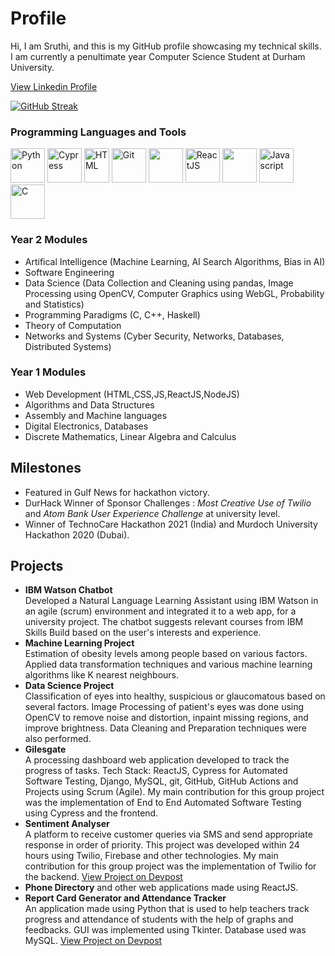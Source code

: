 # Profile <br>
Hi, I am Sruthi, and this is my GitHub profile showcasing my technical skills. I am currently a penultimate year Computer Science Student at Durham University. 

[View Linkedin Profile](https://www.linkedin.com/in/sruthi-s-885b11190/)

[![GitHub Streak](https://streak-stats.demolab.com/?user=Sruthi-29)](https://git.io/streak-stats)

### Programming Languages and Tools<br>
<div>
  <img src="https://upload.wikimedia.org/wikipedia/commons/thumb/c/c3/Python-logo-notext.svg/1200px-Python-logo-notext.svg.png" alt="Python" height="55" width="55"/>
  <img src="https://pbs.twimg.com/profile_images/1512090708181725184/KAPAXmDg_400x400.jpg" alt="Cypress" height="55" width="55"/>
  <img src="https://upload.wikimedia.org/wikipedia/commons/thumb/6/61/HTML5_logo_and_wordmark.svg/1200px-HTML5_logo_and_wordmark.svg.png" alt="HTML" height="55" width="40"/>
  <img src="https://upload.wikimedia.org/wikipedia/commons/thumb/e/e0/Git-logo.svg/1024px-Git-logo.svg.png" alt="Git" height="55" width="55"/>
  <img src="https://pbs.twimg.com/profile_images/1255113654049128448/J5Yt92WW_400x400.png" height="55" width="55"/>
  <img src="https://cdn.worldvectorlogo.com/logos/react-1.svg" alt="ReactJS" height="55" width="55"/>
  <img src="https://cdn-icons-png.flaticon.com/512/919/919826.png" height="55" width="55"/> 
  <img src="https://upload.wikimedia.org/wikipedia/commons/thumb/9/99/Unofficial_JavaScript_logo_2.svg/2048px-Unofficial_JavaScript_logo_2.svg.png" alt="Javascript" height="55" width="55"/>     
  <img src="https://upload.wikimedia.org/wikipedia/commons/thumb/1/18/C_Programming_Language.svg/1200px-C_Programming_Language.svg.png" alt="C" height="55" width="55"/>
</div>

### Year 2 Modules<br>
* Artifical Intelligence (Machine Learning, AI Search Algorithms, Bias in AI)
* Software Engineering 
* Data Science (Data Collection and Cleaning using pandas, Image Processing using OpenCV, Computer Graphics using WebGL, Probability and Statistics)
* Programming Paradigms (C, C++, Haskell)
* Theory of Computation 
* Networks and Systems (Cyber Security, Networks, Databases, Distributed Systems)

### Year 1 Modules<br>
* Web Development (HTML,CSS,JS,ReactJS,NodeJS) 
* Algorithms and Data Structures 
* Assembly and Machine languages
* Digital Electronics, Databases
* Discrete Mathematics, Linear Algebra and Calculus


## Milestones <br>
* Featured in Gulf News for hackathon victory.
* DurHack Winner of Sponsor Challenges : *Most Creative Use of Twilio* and *Atom Bank User Experience Challenge* at university level.
* Winner of TechnoCare Hackathon 2021 (India) and Murdoch University Hackathon 2020 (Dubai). 

## Projects <br>
* **IBM Watson Chatbot** <br> Developed a Natural Language Learning Assistant using IBM Watson in an agile (scrum) environment and integrated it to a web app, for a university project. The chatbot suggests relevant courses from IBM Skills Build based on the user's interests and experience. 
* **Machine Learning Project** <br> Estimation of obesity levels among people based on various factors. Applied data transformation techniques and various machine learning algorithms like K nearest neighbours. 
* **Data Science Project** <br> Classification of eyes into healthy, suspicious or glaucomatous based on several factors. Image Processing of patient's eyes was done using OpenCV to remove noise and distortion, inpaint missing regions, and improve brightness. Data Cleaning and Preparation techniques were also performed.
* **Gilesgate** <br> A processing dashboard web application developed to track the progress of tasks. Tech Stack: ReactJS, Cypress for Automated Software Testing, Django, MySQL, git, GitHub, GitHub Actions and Projects using Scrum (Agile). My main contribution for this group project was the implementation of End to End Automated Software Testing using Cypress and the frontend.
* **Sentiment Analyser**  <br> A platform to receive customer queries via SMS and send appropriate response in order of priority. This project was developed within 24 hours using Twilio, Firebase and other technologies. My main contribution for this group project was the implementation of Twilio for the backend. [View Project on Devpost](https://devpost.com/software/sentiment-analyser-w1qlmy)
* **Phone Directory** and other web applications made using ReactJS. <br>
* **Report Card Generator and Attendance Tracker**  <br>
An application made using Python that is used to help teachers track progress and attendance of students with the help of graphs and feedbacks. GUI was implemented using Tkinter. Database used was MySQL. [View Project on Devpost](https://devpost.com/software/eduplot)<br>
